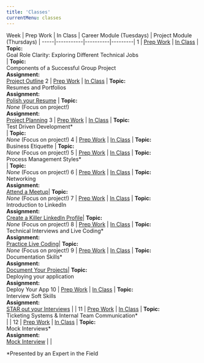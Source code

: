 ```yaml
---
title: 'Classes'
currentMenu: classes
---
```


Week | Prep Work | In Class | Career Module (Tuesdays) | Project Module (Thursdays) |
-----|-----------|----------|---------|
1 | [Prep Work](../class-prep/1/) | [In Class](../classes/1/) | **Topic:** <br>Goal Role Clarity: Exploring Different Technical Jobs<br>| **Topic:** <br>Components of a Successful Group Project<br>**Assignment:** <br>[Project Outline](../assignments/project-outline/)
2 | [Prep Work](../class-prep/2/) | [In Class](../classes/2/) | **Topic:** <br>Resumes and Portfolios <br>**Assignment:** <br>[Polish your Resume](https://blog.launchcode.org/crafting-the-perfect-it-resume/) | **Topic:** <br>*None* (Focus on project!)<br>**Assignment:** <br>[Project Planning](../assignments/planning/)
3 | [Prep Work](../class-prep/3/) | [In Class](../classes/3/) | **Topic:** <br>Test Driven Development\* <br>| **Topic:** <br>*None* (Focus on project!)
4 | [Prep Work](../class-prep/4/) | [In Class](../classes/4/) | **Topic:** <br>Business Etiquette  | **Topic:** <br>*None* (Focus on project!)
5 | [Prep Work](../class-prep/5/) | [In Class](../classes/5/) | **Topic:** <br>Process Management Styles\* <br>| **Topic:** <br>*None* (Focus on project!)
6 | [Prep Work](../class-prep/6/) | [In Class](../classes/6/) | **Topic:** <br>Networking <br>**Assignment:** <br>[Attend a Meetup](../assignments/meetup/)|  **Topic:** <br>*None* (Focus on project!)
7 | [Prep Work](../class-prep/6/) | [In Class](../classes/6/) | **Topic:** <br>Introduction to LinkedIn <br>**Assignment:** <br>[Create a Killer LinkedIn Profile](https://www.linkedin.com/pulse/how-create-killer-linkedin-profile-get-you-noticed-bernard-marr/)|  **Topic:** <br>*None* (Focus on project!)
8 | [Prep Work](../class-prep/6/) | [In Class](../classes/6/) | **Topic:** <br>Technical Interviews and Live Coding\* <br>**Assignment:** <br>[Practice Live Coding](https://blog.launchcode.org/how-to-crush-your-live-coding-interview/)|  **Topic:** <br>*None* (Focus on project!)
9 | [Prep Work](../class-prep/6/) | [In Class](../classes/6/) | **Topic:** <br>Documentation Skills\* <br>**Assignment:** <br>[Document Your Projects](https://guides.github.com/features/wikis/)|  **Topic:** <br>Deploying your application<br>**Assignment:** <br>Deploy Your App
10 | [Prep Work](../class-prep/6/) | [In Class](../classes/6/) | **Topic:** <br>Interview Soft Skills <br>**Assignment:** <br>[STAR out your Interviews]() | |
11 | [Prep Work](../class-prep/6/) | [In Class](../classes/6/) | **Topic:** <br>Ticketing Systems & Internal Team Communication\* <br> | |
12 | [Prep Work](../class-prep/6/) | [In Class](../classes/6/) | **Topic:** <br>Mock Interviews\* <br>**Assignment:** <br>[Mock Interview](../assignments/mock-intervew/) | |

*Presented by an Expert in the Field
